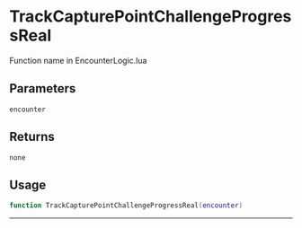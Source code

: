 # TrackCapturePointChallengeProgressReal
Function name in EncounterLogic.lua
## Parameters
`encounter`
## Returns
`none`
## Usage
```lua
function TrackCapturePointChallengeProgressReal(encounter)
```
---
